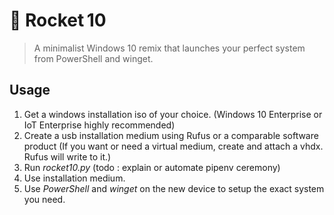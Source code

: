 # 🚀 Rocket 10

> A minimalist Windows 10 remix that launches your perfect system from PowerShell and winget.

## Usage

1. Get a windows installation iso of your choice. (Windows 10 Enterprise or IoT Enterprise highly recommended)
2. Create a usb installation medium using Rufus or a comparable software product (If you want or need a virtual medium, create and attach a vhdx. Rufus will write to it.)
3. Run *rocket10.py* (todo : explain or automate pipenv ceremony)
4. Use installation medium.
5. Use *PowerShell* and *winget* on the new device to setup the exact system you need.
